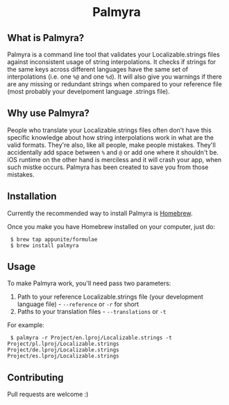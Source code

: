 <center> <h1>Palmyra</h1> </center>

## What is Palmyra?

Palmyra is a command line tool that validates your Localizable.strings files against inconsistent usage of string interpolations. It checks if strings for the same keys across different languages have the same set of interpolations (i.e. one `%@` and one `%d`). It will also give you warnings if there are any missing or redundant strings when compared to your reference file (most probably your develpoment language .strings file).

## Why use Palmyra?

People who translate your Localizable.strings files often don't have this specific knowledge about how string interpolations work in what are the valid formats. They're also, like all people, make people mistakes. They'll accidentally add space between `%` and `@` or add one where it shouldn't be. iOS runtime on the other hand is merciless and it will crash your app, when such mistke occurs. Palmyra has been created to save you from those mistakes.

## Installation

Currently the recommended way to install Palmyra is [Homebrew](https://brew.sh).

Once you make you have Homebrew installed on your computer, just do:
```
 $ brew tap appunite/formulae
 $ brew install palmyra
```

## Usage

To make Palmyra work, you'll need pass two parameters:
1. Path to your reference Localizable.strings file (your development language file) - `--reference` or `-r` for short
2. Paths to your translation files - `--translations` or `-t`

For example:
```
 $ palmyra -r Project/en.lproj/Localizable.strings -t Project/pl.lproj/Localizable.strings Project/de.lproj/Localizable.strings Project/es.lproj/Localizable.strings
```

## Contributing

Pull requests are welcome :)

